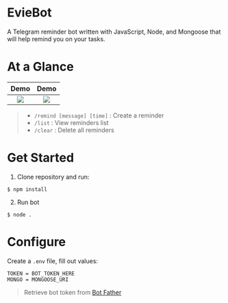 # EvieBot
A Telegram reminder bot written with JavaScript, Node, and Mongoose that will help remind you on your tasks.

# At a Glance
Demo             |  Demo
:------------------------:|:-------------------------:
![](https://i.imgur.com/YiCqWIS.png)  |  ![](https://i.imgur.com/rng3rb4.png)
> - `/remind [message] [time]` : Create a reminder
> - `/list` : View reminders list
> - `/clear` : Delete all reminders

# Get Started
1. Clone repository and run:
```
$ npm install
```
2. Run bot
```
$ node .
```

# Configure
Create a `.env` file, fill out values:
```
TOKEN = BOT_TOKEN_HERE
MONGO = MONGOOSE_URI
```
> Retrieve bot token from [Bot Father](https://t.me/botfather)
